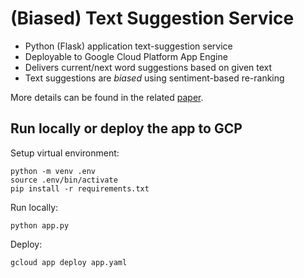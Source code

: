 # (Biased) Text Suggestion Service

* Python (Flask) application text-suggestion service
* Deployable to Google Cloud Platform App Engine
* Delivers current/next word suggestions based on given text
* Text suggestions are *biased* using sentiment-based re-ranking

More details can be found in the related [paper](https://aclanthology.org/2021.hcinlp-1.17.pdf).

## Run locally or deploy the app to GCP
Setup virtual environment:
```
python -m venv .env
source .env/bin/activate
pip install -r requirements.txt
```
Run locally:
```
python app.py
```
Deploy:
```
gcloud app deploy app.yaml
```
